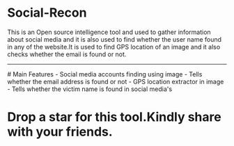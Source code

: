 # Social-Recon
This is an Open source intelligence tool and used to gather information about social media and it is also used to find whether the user name found in any of the website.It is used to find GPS location of an image and it also checks whether the email is found or not.
<hr>
# Main Features
- Social media accounts finding using image
- Tells whether the email address is found or not
- GPS location extractor in image
- Tells whether the victim name is found in social media's

# Drop a star for this tool.Kindly share with your friends.
